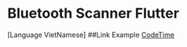 # Bluetooth Scanner Flutter

[Language VietNamese]
##Link Example
[CodeTime](https://github.com/HuygaoBE)
